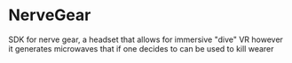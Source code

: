 NerveGear
=========

SDK for nerve gear, a headset that allows for immersive "dive" VR however it generates microwaves that if one decides to can be used to kill wearer
